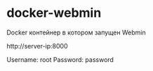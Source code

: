 # docker-webmin
Docker контейнер в котором запущен Webmin

http://server-ip:8000

Username: root
Password: password
